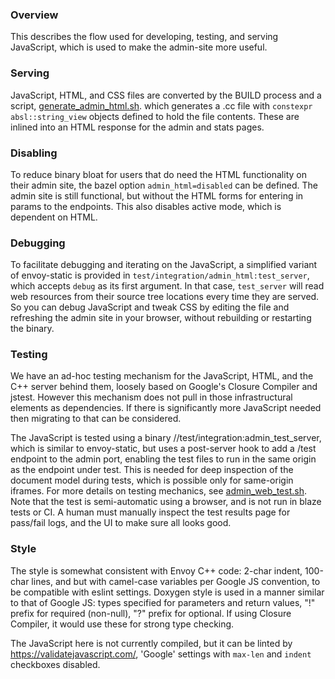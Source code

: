 ### Overview

This describes the flow used for developing, testing, and serving JavaScript,
which is used to make the admin-site more useful.

### Serving

JavaScript, HTML, and CSS files are converted by the BUILD process and a script,
[generate_admin_html.sh](https://github.com/envoyproxy/envoy/blob/main/source/server/admin/html/generate_admin_html.sh). which
generates a .cc file with `constexpr absl::string_view` objects defined to hold
the file contents. These are inlined into an HTML response for the admin and
stats pages.

### Disabling

To reduce binary bloat for users that do need the HTML functionality on their
admin site, the bazel option `admin_html=disabled` can be defined. The admin site
is still functional, but without the HTML forms for entering in params to the
endpoints. This also disables active mode, which is dependent on HTML.

### Debugging

To facilitate debugging and iterating on the JavaScript, a simplified variant of
envoy-static is provided in `test/integration/admin_html:test_server`, which
accepts `debug` as its first argument. In that case, `test_server` will read web
resources from their source tree locations every time they are served. So you
can debug JavaScript and tweak CSS by editing the file and refreshing the admin
site in your browser, without rebuilding or restarting the binary.

### Testing

We have an ad-hoc testing mechanism for the JavaScript, HTML, and the C++ server
behind them, loosely based on Google's Closure Compiler and jstest. However this
mechanism does not pull in those infrastructural elements as dependencies. If
there is significantly more JavaScript needed then migrating to that can be
considered.

The JavaScript is tested using a binary //test/integration:admin_test_server,
which is similar to envoy-static, but uses a post-server hook to add a /test
endpoint to the admin port, enabling the test files to run in the same origin as
the endpoint under test. This is needed for deep inspection of the document
model during tests, which is possible only for same-origin iframes. For more
details on testing mechanics, see
[admin_web_test.sh](https://github.com/envoyproxy/envoy/blob/main/test/integration/admin_web_test.sh). Note
that the test is semi-automatic using a browser, and is not run in blaze tests
or CI.  A human must manually inspect the test results page for pass/fail logs,
and the UI to make sure all looks good.

### Style

The style is somewhat consistent with Envoy C++ code: 2-char indent, 100-char
lines, and but with camel-case variables per Google JS convention, to be
compatible with eslint settings. Doxygen style is used in a manner similar to
that of Google JS: types specified for parameters and return values, "!"  prefix
for required (non-null), "?" prefix for optional. If using Closure Compiler, it
would use these for strong type checking.

The JavaScript here is not currently compiled, but it can be linted by
https://validatejavascript.com/, 'Google' settings with `max-len` and `indent`
checkboxes disabled.
